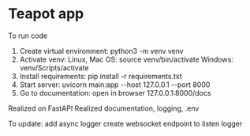 # Teapot app
To run code
1) Create virtual environment: python3 -m venv venv
2) Activate venv: 
   Linux, Mac OS: source venv/bin/activate
   Windows: venv/Scripts/activate
3) Install requirements: pip install -r requirements.txt
4) Start server: uvicorn main:app --host 127.0.0.1 --port 8000
5) Go to documentation: open in browser 127.0.0.1:8000/docs

Realized on FastAPI
Realized documentation, logging, .env

To update: 
    add async logger
    create websocket endpoint to listen logger
